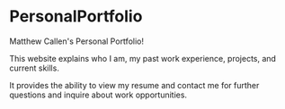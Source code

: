 # PersonalPortfolio
Matthew Callen's Personal Portfolio!

This website explains who I am, my past work experience, projects, and current skills.

It provides the ability to view my resume and contact me for further questions and inquire about work opportunities.


